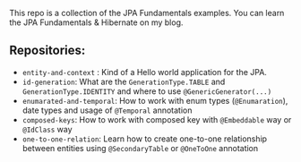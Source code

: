This repo is a collection of the JPA Fundamentals examples. You can learn the JPA Fundamentals & Hibernate on my blog.



## Repositories:

- `entity-and-context` : Kind of a Hello world application for the JPA.
- `id-generation`: What are the `GenerationType.TABLE` and `GenerationType.IDENTITY` and where to use `@GenericGenerator(...)`
- `enumarated-and-temporal`: How to work with enum types (`@Enumaration`), date types and usage of `@Temporal` annotation
- `composed-keys`: How to work with composed key with `@Embeddable` way or `@IdClass` way 
- `one-to-one-relation`: Learn how to create one-to-one relationship between entities using `@SecondaryTable` or `@OneToOne` annotation